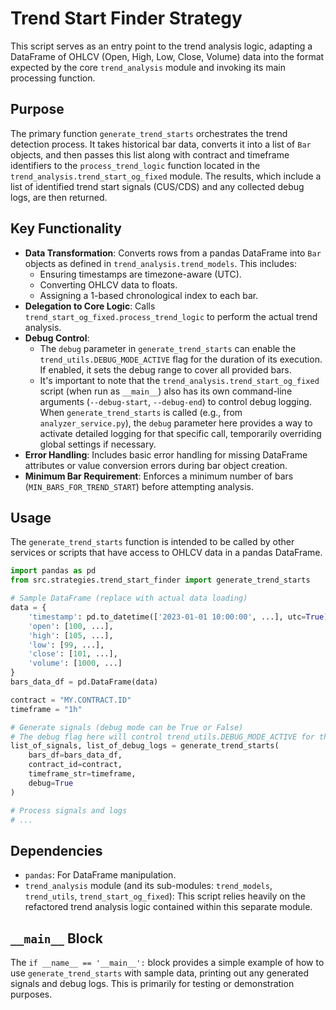 # Trend Start Finder Strategy

This script serves as an entry point to the trend analysis logic, adapting a DataFrame of OHLCV (Open, High, Low, Close, Volume) data into the format expected by the core `trend_analysis` module and invoking its main processing function.

## Purpose

The primary function `generate_trend_starts` orchestrates the trend detection process. It takes historical bar data, converts it into a list of `Bar` objects, and then passes this list along with contract and timeframe identifiers to the `process_trend_logic` function located in the `trend_analysis.trend_start_og_fixed` module. The results, which include a list of identified trend start signals (CUS/CDS) and any collected debug logs, are then returned.

## Key Functionality

-   **Data Transformation**: Converts rows from a pandas DataFrame into `Bar` objects as defined in `trend_analysis.trend_models`. This includes:
    -   Ensuring timestamps are timezone-aware (UTC).
    -   Converting OHLCV data to floats.
    -   Assigning a 1-based chronological index to each bar.
-   **Delegation to Core Logic**: Calls `trend_start_og_fixed.process_trend_logic` to perform the actual trend analysis.
-   **Debug Control**:
    -   The `debug` parameter in `generate_trend_starts` can enable the `trend_utils.DEBUG_MODE_ACTIVE` flag for the duration of its execution. If enabled, it sets the debug range to cover all provided bars.
    -   It's important to note that the `trend_analysis.trend_start_og_fixed` script (when run as `__main__`) also has its own command-line arguments (`--debug-start`, `--debug-end`) to control debug logging. When `generate_trend_starts` is called (e.g., from `analyzer_service.py`), the `debug` parameter here provides a way to activate detailed logging for that specific call, temporarily overriding global settings if necessary.
-   **Error Handling**: Includes basic error handling for missing DataFrame attributes or value conversion errors during bar object creation.
-   **Minimum Bar Requirement**: Enforces a minimum number of bars (`MIN_BARS_FOR_TREND_START`) before attempting analysis.

## Usage

The `generate_trend_starts` function is intended to be called by other services or scripts that have access to OHLCV data in a pandas DataFrame.

```python
import pandas as pd
from src.strategies.trend_start_finder import generate_trend_starts

# Sample DataFrame (replace with actual data loading)
data = {
    'timestamp': pd.to_datetime(['2023-01-01 10:00:00', ...], utc=True),
    'open': [100, ...],
    'high': [105, ...],
    'low': [99, ...],
    'close': [101, ...],
    'volume': [1000, ...]
}
bars_data_df = pd.DataFrame(data)

contract = "MY.CONTRACT.ID"
timeframe = "1h"

# Generate signals (debug mode can be True or False)
# The debug flag here will control trend_utils.DEBUG_MODE_ACTIVE for this specific call
list_of_signals, list_of_debug_logs = generate_trend_starts(
    bars_df=bars_data_df,
    contract_id=contract,
    timeframe_str=timeframe,
    debug=True 
)

# Process signals and logs
# ...
```

## Dependencies

-   `pandas`: For DataFrame manipulation.
-   `trend_analysis` module (and its sub-modules: `trend_models`, `trend_utils`, `trend_start_og_fixed`): This script relies heavily on the refactored trend analysis logic contained within this separate module.

## `__main__` Block

The `if __name__ == '__main__':` block provides a simple example of how to use `generate_trend_starts` with sample data, printing out any generated signals and debug logs. This is primarily for testing or demonstration purposes. 